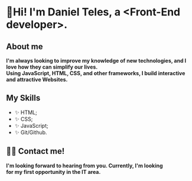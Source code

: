 <h1> 🙋‍Hi! I'm Daniel Teles, a &lt;Front-End developer&gt;. </h1>

<h2> About me </h2>
<p> <b>I'm always looking to improve my knowledge of new technologies, and I love how they can simplify our lives.<br>
    Using JavaScript, HTML, CSS, and other frameworks, I build interactive and attractive Websites. </b></p>

<h2> My Skills </h2>
<ul>
  <li> ✨ HTML; </li>
  <li> ✨ CSS; </li>
  <li> ✨ JavaScript; </li>
  <li> ✨ Git/Github. </li>
</ul>
  
<h2> 👨‍💻 Contact me!</h2>
<p> <b> I'm looking forward to hearing from you. Currently, I'm looking <br>
  for my first opportunity in the IT area.</b> <p>

<!---
DanielTelesR/DanielTelesR is a ✨ special ✨ repository because its `README.md` (this file) appears on your GitHub profile.
You can click the Preview link to take a look at your changes.
--->
